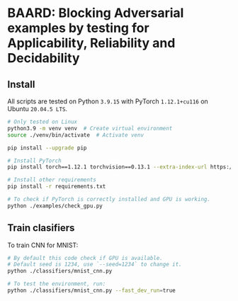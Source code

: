# BAARD: Blocking Adversarial examples by testing for Applicability, Reliability and Decidability

## Install

All scripts are tested on Python `3.9.15` with PyTorch `1.12.1+cu116` on Ubuntu `20.04.5 LTS`.

```bash
# Only tested on Linux
python3.9 -m venv venv  # Create virtual environment
source ./venv/bin/activate  # Activate venv

pip install --upgrade pip

# Install PyTorch
pip install torch==1.12.1 torchvision==0.13.1 --extra-index-url https://download.pytorch.org/whl/cu116

# Install other requirements
pip install -r requirements.txt

# To check if PyTorch is correctly installed and GPU is working.
python ./examples/check_gpu.py
```

## Train clasifiers

To train CNN for MNIST:

```bash
# By default this code check if GPU is available.
# Default seed is 1234, use `--seed=1234` to change it.
python ./classifiers/mnist_cnn.py

# To test the environment, run:
python ./classifiers/mnist_cnn.py --fast_dev_run=true

```
